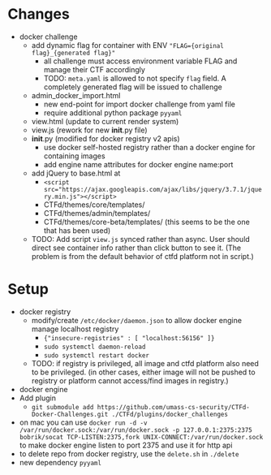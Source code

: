# Changes

- docker challenge
  - add dynamic flag for container with ENV ```"FLAG={original flag}_{generated flag}"```
    - all challenge must access environment variable FLAG and manage their CTF accordingly
    - TODO: ```meta.yaml``` is allowed to not specify ```flag``` field. A completely generated flag will be issued to challenge
  - admin_docker_import.html
    - new end-point for import docker challenge from yaml file
    - require additional python package ```pyyaml```
  - view.html (update to current render system)
  - view.js (rework for new __init__.py file)
  - __init__.py (modified for docker registry v2 apis)
    - use docker self-hosted registry rather than a docker engine for containing images
    - add engine name attributes for docker engine name:port
  - add jQuery to base.html at 
    - ```<script src="https://ajax.googleapis.com/ajax/libs/jquery/3.7.1/jquery.min.js"></script>```
    - CTFd/themes/core/templates/
    - CTFd/themes/admin/templates/
    - CTFd/themes/core-beta/templates/ (this seems to be the one that has been used)
  - TODO: Add script ```view.js``` synced rather than async. User should direct see container info rather than click button to see it. (The problem is from the default behavior of ctfd platform not in script.)

# Setup

- docker registry
  - modify/create ```/etc/docker/daemon.json``` to allow docker engine manage localhost registry
    - ```{"insecure-registries" : [ "localhost:56156" ]}``` 
    - ```sudo systemctl daemon-reload```
    - ```sudo systemctl restart docker```
  - TODO: if registry is privileged, all image and ctfd platform also need to be privileged. (in other cases, either image will not be pushed to registry or platform cannot access/find images in registry.)
- docker engine
- Add plugin
  - ```git submodule add https://github.com/umass-cs-security/CTFd-Docker-Challenges.git ./CTFd/plugins/docker_challenges```
- on mac you can use ```docker run -d -v /var/run/docker.sock:/var/run/docker.sock -p 127.0.0.1:2375:2375 bobrik/socat TCP-LISTEN:2375,fork UNIX-CONNECT:/var/run/docker.sock``` to make docker engine listen to port 2375 and use it for http api
- to delete repo from docker registry, use the ```delete.sh``` in ```./delete```
- new dependency ```pyyaml```